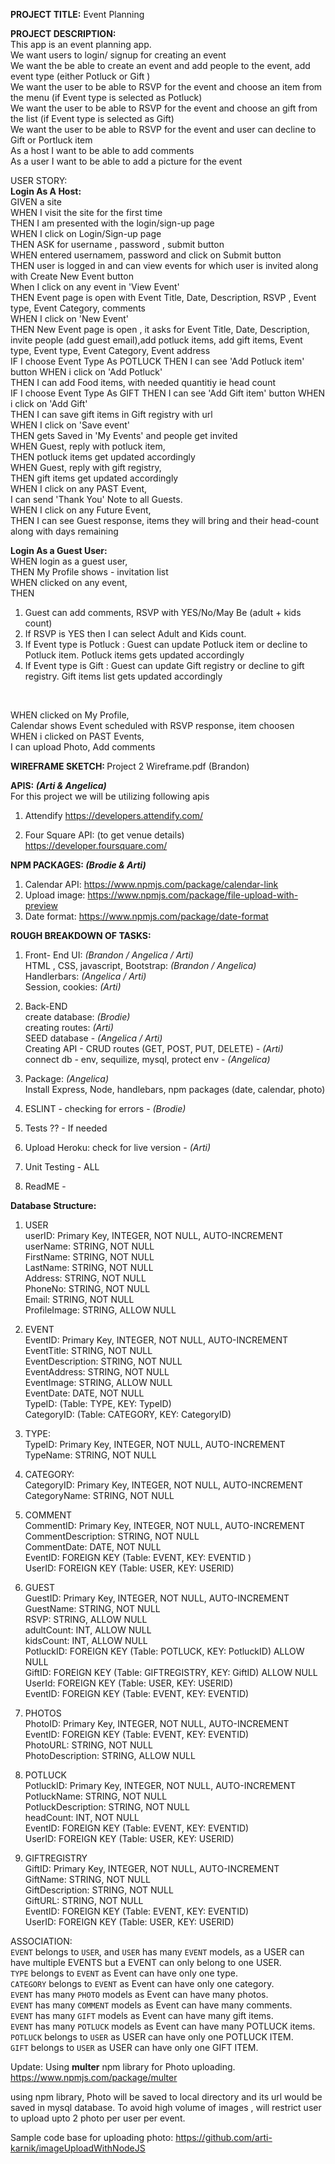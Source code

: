 <strong>PROJECT TITLE:</strong> Event Planning 

<strong> PROJECT DESCRIPTION:</strong> <br>
This app is an event planning app. <br>
We want users to login/ signup for creating an event <br>
We want the be able to create an event and add people to the event, add event type (either Potluck or Gift ) <br>
We want the user to be able to RSVP for the event and choose an item from the menu (if Event type is selected as Potluck) <br>
We want the user to be able to RSVP for the event and choose an gift from the list (if Event type is selected as Gift) <br>
We want the user to be able to RSVP for the event and user can decline to Gift or Portluck item <br>
As a host I want to be able to add comments <br>
As a user I want to be able to add a picture for the event <br>


USER STORY: <br>
<strong>Login As A Host: </strong><br>
GIVEN a site <br>
WHEN I visit the site for the first time <br>
THEN I am presented with the login/sign-up page  <br>
WHEN I click on Login/Sign-up page <br>
THEN ASK for username , password , submit button <br>
WHEN entered usernamem, password and click on Submit button <br>
THEN user is logged in and can view events for which user is invited along with Create New Event button <br>
When I click on any event in 'View Event' <br>
THEN Event page is open with Event Title, Date, Description, RSVP , Event type, Event Category, comments <br>
WHEN I click on 'New Event' <br>
THEN New Event page is open , it asks for Event Title, Date, Description, invite people (add guest email),add potluck items, add gift items, Event type, Event type, Event Category, Event address <br>
IF I choose Event Type As POTLUCK
THEN I can see 'Add Potluck item' button 
WHEN i click on 'Add Potluck' <br>
THEN I can add Food items, with needed quantitiy ie head count <br>
IF I choose Event Type As GIFT
THEN I can see 'Add Gift item' button 
WHEN i click on 'Add Gift' <br>
THEN I can save gift items in Gift registry with url <br>
WHEN I click on 'Save event' <br>
THEN gets Saved in 'My Events' and people get invited <br>
WHEN Guest, reply with potluck item, <br>
THEN potluck items get updated accordingly <br>
WHEN Guest, reply with gift registry, <br>
THEN gift items get updated accordingly <br>
WHEN I click on any PAST Event, <br>
I can send 'Thank You' Note to all Guests. <br>
WHEN I click on any Future Event, <br>
THEN I can see Guest response, items they will bring and their head-count along with days remaining <br>

<strong> Login As a Guest User:</strong> <br>
WHEN login as a guest user,  <br>
THEN My Profile shows - invitation list  <br>
WHEN clicked on any event, <br>
THEN
1. Guest can add comments, RSVP with YES/No/May Be (adult + kids count) <br>
2. If RSVP is YES then I can select Adult and Kids count. <br>
3. If Event type is Potluck : Guest can update Potluck item  or decline to Potluck item. Potluck items gets updated accordingly <br>
4. If Event type is Gift : Guest can update Gift registry or decline to gift registry. Gift items list gets updated accordingly  <br>
<br>

WHEN clicked on My Profile,  <br>
Calendar shows Event scheduled with RSVP response, item choosen <br>
WHEN i clicked on PAST Events,  <br>
I can upload Photo, Add comments <br>


<strong> WIREFRAME SKETCH: </strong> Project 2 Wireframe.pdf (Brandon)

<strong> APIS: <i>(Arti & Angelica)</i> </strong><br>
For this project we will be utilizing following apis <br>
1. Attendify
https://developers.attendify.com/

2. Four Square API: (to get venue details)
https://developer.foursquare.com/

<strong> NPM PACKAGES: <i>(Brodie & Arti)</i>  </strong><br>
1. Calendar API: https://www.npmjs.com/package/calendar-link
2. Upload image: https://www.npmjs.com/package/file-upload-with-preview
3. Date format: https://www.npmjs.com/package/date-format 

<strong> ROUGH BREAKDOWN OF TASKS: </strong>
1. Front- End UI: <i>(Brandon / Angelica / Arti)</i> <br>
HTML , CSS, javascript, Bootstrap: <i>(Brandon / Angelica) </i><br>
Handlerbars:  <i>(Angelica / Arti)</i> <br>
Session, cookies:<i> (Arti) </i> <br>

2. Back-END <br>
create database: <i>(Brodie)</i>  <br> 
creating routes: <i>(Arti)</i> <br> 
SEED database - <i>(Angelica / Arti)</i> <br>
Creating API - CRUD routes (GET, POST, PUT, DELETE) - <i>(Arti)</i> <br>
connect db - env, sequilize, mysql, protect env - <i>(Angelica)</i> <br>

3. Package: <i>(Angelica)</i>  <br>
Install Express, Node, handlebars, npm packages (date, calendar, photo) <br>

4. ESLINT - checking for errors -<i> (Brodie)</i> <br>

5. Tests ?? - If needed <br>

6. Upload Heroku: check for live version -<i> (Arti) </i><br>

7. Unit Testing - ALL <br>

7. ReadME - <br>

<strong> Database Structure:</strong>  <br>
1. USER <br>
userID: Primary Key, INTEGER, NOT NULL, AUTO-INCREMENT <br>
userName: STRING, NOT NULL  <br>
FirstName: STRING, NOT NULL <br> 
LastName: STRING, NOT NULL <br>
Address: STRING, NOT NULL <br>
PhoneNo: STRING, NOT NULL <br>
Email: STRING, NOT NULL <br>
ProfileImage: STRING, ALLOW NULL <br>

2. EVENT <br>
EventID: Primary Key, INTEGER, NOT NULL, AUTO-INCREMENT<br>
EventTitle: STRING, NOT NULL <br>
EventDescription: STRING, NOT NULL <br>
EventAddress: STRING, NOT NULL <br>
EventImage: STRING, ALLOW NULL <br>
EventDate: DATE, NOT NULL <br>
TypeID: (Table: TYPE, KEY: TypeID)<br>
CategoryID: (Table: CATEGORY, KEY: CategoryID)<br>

3. TYPE:<br>
TypeID: Primary Key, INTEGER, NOT NULL, AUTO-INCREMENT<br>
TypeName:  STRING, NOT NULL<br> 

4. CATEGORY:<br>
CategoryID: Primary Key, INTEGER, NOT NULL, AUTO-INCREMENT<br>
CategoryName: STRING, NOT NULL <br>

5. COMMENT<br>
CommentID:  Primary Key, INTEGER, NOT NULL, AUTO-INCREMENT<br>
CommentDescription: STRING, NOT NULL <br>
CommentDate: DATE, NOT NULL <br>
EventID: FOREIGN KEY (Table: EVENT, KEY: EVENTID )<br>
UserID: FOREIGN KEY (Table: USER, KEY: USERID)<br>

6. GUEST<br>
GuestID: Primary Key, INTEGER, NOT NULL, AUTO-INCREMENT<br>
GuestName: STRING, NOT NULL <br>
RSVP:  STRING, ALLOW NULL <br>
adultCount:  INT, ALLOW NULL <br>
kidsCount:  INT, ALLOW NULL <br>
PotluckID: FOREIGN KEY (Table: POTLUCK, KEY: PotluckID) ALLOW NULL <br> 
GiftID: FOREIGN KEY (Table: GIFTREGISTRY, KEY: GiftID) ALLOW NULL <br> 
UserId: FOREIGN KEY (Table: USER, KEY: USERID) <br>
EventID: FOREIGN KEY (Table: EVENT, KEY: EVENTID) <br>

7. PHOTOS <br>
PhotoID: Primary Key, INTEGER, NOT NULL, AUTO-INCREMENT <br>
EventID: FOREIGN KEY (Table: EVENT, KEY: EVENTID) <br>
PhotoURL:  STRING, NOT NULL  <br>
PhotoDescription: STRING, ALLOW NULL <br>

8. POTLUCK <br>
PotluckID: Primary Key, INTEGER, NOT NULL, AUTO-INCREMENT <br>
PotluckName: STRING, NOT NULL  <br>
PotluckDescription: STRING, NOT NULL  <br>
headCount: INT, NOT NULL  <br>
EventID: FOREIGN KEY (Table: EVENT, KEY: EVENTID) <br>
UserID: FOREIGN KEY (Table: USER, KEY: USERID) <br>

9. GIFTREGISTRY <br>
GiftID: Primary Key, INTEGER, NOT NULL, AUTO-INCREMENT <br>
GiftName: STRING, NOT NULL  <br>
GiftDescription: STRING, NOT NULL  <br>
GiftURL: STRING, NOT NULL  <br>
EventID: FOREIGN KEY (Table: EVENT, KEY: EVENTID) <br>
UserID: FOREIGN KEY (Table: USER, KEY: USERID) <br>

ASSOCIATION: <br>
 `EVENT` belongs to `USER`, and `USER` has many `EVENT` models, 
 as a USER can have multiple EVENTS but a EVENT can only belong to one USER. <br>
`TYPE` belongs to `EVENT` as Event can have only one type. <br>
`CATEGORY` belongs to `EVENT` as Event can have only one category. <br>
`EVENT` has many `PHOTO` models as Event can have many photos. <br>
`EVENT` has many `COMMENT` models as Event can have many comments. <br>
`EVENT` has many `GIFT` models as Event can have many gift items. <br>
`EVENT` has many `POTLUCK` models as Event can have many POTLUCK items. <br>
`POTLUCK` belongs to `USER` as USER can have only one POTLUCK ITEM. <br>
`GIFT` belongs to `USER` as USER can have only one GIFT ITEM. <br>



Update: 
Using **multer** npm library for Photo uploading. <br>
https://www.npmjs.com/package/multer

using npm library, Photo will be saved to local directory and its url would be saved in mysql database. To avoid high volume of images , will restrict user to 
upload upto 2 photo per user per event.

Sample code base for uploading photo: https://github.com/arti-karnik/imageUploadWithNodeJS






